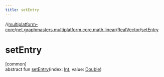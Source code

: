 ```yaml
---
title: setEntry
---
```

//[multiplatform-core](../../../index.html)/[net.graphmasters.multiplatform.core.math.linear](../index.html)/[RealVector](index.html)/[setEntry](set-entry.html)



# setEntry



[common]\
abstract fun [setEntry](set-entry.html)(index: [Int](https://kotlinlang.org/api/latest/jvm/stdlib/kotlin/-int/index.html), value: [Double](https://kotlinlang.org/api/latest/jvm/stdlib/kotlin/-double/index.html))




